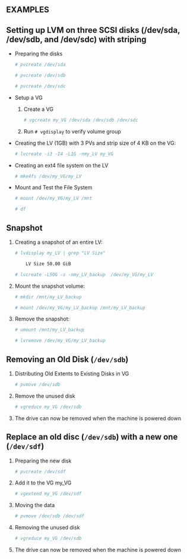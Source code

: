 ## EXAMPLES

## Setting up LVM on three SCSI disks (/dev/sda, /dev/sdb, and /dev/sdc) with striping   

- Preparing the disks

	```bash
	# pvcreate /dev/sda 

	# pvcreate /dev/sdb 

	# pvcreate /dev/sdc 
	```

- Setup a VG

	1. Create a VG

		```bash
		# vgcreate my_VG /dev/sda /dev/sdb /dev/sdc 
		```

	2. Run `# vgdisplay` to verify volume group

- Creating the LV (1GB) with 3 PVs and strip size of 4 KB on the VG:

	```bash
	# lvcreate -i3 -I4 -L1G -nmy_LV my_VG
	```

- Creating an ext4 file system on the LV

	```bash
	# mke4fs /dev/my_VG/my_LV
	```

- Mount and Test the File System

	```bash
	# mount /dev/my_VG/my_LV /mnt 
	
	# df 
	```



## Snapshot

1. Creating a snapshot of an entire LV: 

	```bash
	# lvdisplay my_LV | grep "LV Size" 

		LV Size	50.00 GiB 

	# lvcreate -L50G -s -nmy_LV_backup  /dev/my_VG/my_LV
	```

2. Mount the snapshot volume: 

	```bash 
	# mkdir /mnt/my_LV_backup 

	# mount /dev/my_VG/my_LV_backup /mnt/my_LV_backup 
	```

3. Remove the snapshot:

	```bash
	# umount /mnt/my_LV_backup

	# lvremove /dev/my_VG/my_LV_backup 
	```



## Removing an Old Disk (`/dev/sdb`)

1. Distributing Old Extents to Existing Disks in VG

	```bash
	# pvmove /dev/sdb 
	```

2. Remove the unused disk

	```bash
	# vgreduce my_VG /dev/sdb 
	```

3. The drive can now be removed when the machine is powered down


## Replace an old disc (`/dev/sdb`) with a new one (`/dev/sdf`)

1. Preparing the new disk

	```bash
	# pvcreate /dev/sdf 
	```

2. Add it to the VG my_VG

	```bash
	# vgextend my_VG /dev/sdf 
	```

3. Moving the data

	```bash
	# pvmove /dev/sdb /dev/sdf 
	```

4. Removing the unused disk

	```bash
	# vgreduce my_VG /dev/sdb 
	```

5. The drive can now be removed when the machine is powered down

